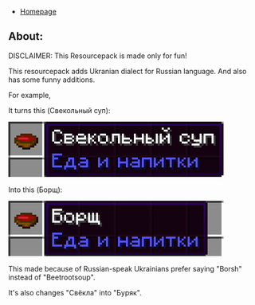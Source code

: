 - [Homepage](/)

## About:

  DISCLAIMER: This Resourcepack is made only for fun!
  
This resourcepack adds Ukranian dialect for Russian language. And also has some funny additions.

For example,

It turns this (Свекольный суп):

<img src="images/beetrootsoup.jpg">
  
 Into this (Борщ):
 
<img src="images/borsch.jpg">
  
This made because of Russian-speak Ukrainians prefer saying "Borsh" instead of "Beetrootsoup".

It's also changes "Свёкла" into "Буряк".

